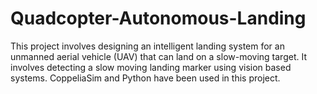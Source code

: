 # Quadcopter-Autonomous-Landing
This project involves designing an intelligent landing system for an unmanned aerial vehicle (UAV) that can land on a slow-moving target. It involves detecting a slow moving landing marker using vision based systems. CoppeliaSim and Python have been used in this project.
